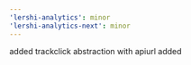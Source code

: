 ```yaml
---
'lershi-analytics': minor
'lershi-analytics-next': minor
---
```


added trackclick abstraction with apiurl added
